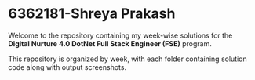 # 6362181-Shreya Prakash

Welcome to the repository containing my week-wise solutions for the **Digital Nurture 4.0 DotNet Full Stack Engineer (FSE)** program.

This repository is organized by week, with each folder containing solution code along with output screenshots.
